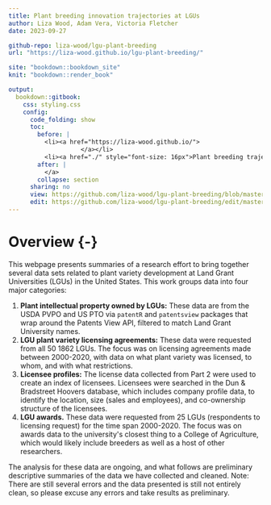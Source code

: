 ```yaml
---
title: Plant breeding innovation trajectories at LGUs
author: Liza Wood, Adam Vera, Victoria Fletcher 
date: 2023-09-27

github-repo: liza-wood/lgu-plant-breeding
url: "https://liza-wood.github.io/lgu-plant-breeding/"

site: "bookdown::bookdown_site"
knit: "bookdown::render_book"

output:
  bookdown::gitbook:
    css: styling.css
    config:
      code_folding: show
      toc: 
        before: |
          <li><a href="https://liza-wood.github.io/">
                    </a></li>
          <li><a href="./" style="font-size: 16px">Plant breeding trajectories</a></li>
        after: |
          </a>
        collapse: section
      sharing: no
      view: https://github.com/liza-wood/lgu-plant-breeding/blob/master/%s
      edit: https://github.com/liza-wood/lgu-plant-breeding/edit/master/%s
---
```


# Overview {-}

This webpage presents summaries of a research effort to bring together several data sets related to plant variety development at Land Grant Universities (LGUs) in the United States. This work groups data into four major categories:  

1. **Plant intellectual property owned by LGUs:** These data are from the USDA PVPO and US PTO via `patentR` and `patentsview` packages that wrap around the Patents View API, filtered to match Land Grant University names.  
2. **LGU plant variety licensing agreements:** These data were requested from all 50 1862 LGUs. The focus was on licensing agreements made between 2000-2020, with data on what plant variety was licensed, to whom, and with what restrictions. 
3. **Licensee profiles:** The license data collected from Part 2 were used to create an index of licensees. Licensees were searched in the Dun & Bradstreet Hoovers database, which includes company profile data, to identify the location, size (sales and employees), and co-ownership structure of the licensees. 
4. **LGU awards.** These data were requested from 25 LGUs (respondents to licensing request) for the time span 2000-2020. The focus was on awards data to the university's closest thing to a College of Agriculture, which would likely include breeders as well as a host of other researchers.  

The analysis for these data are ongoing, and what follows are preliminary descriptive summaries of the data we have collected and cleaned. Note: There are still several errors and the data presented is still not entirely clean, so please excuse any errors and take results as preliminary.  
